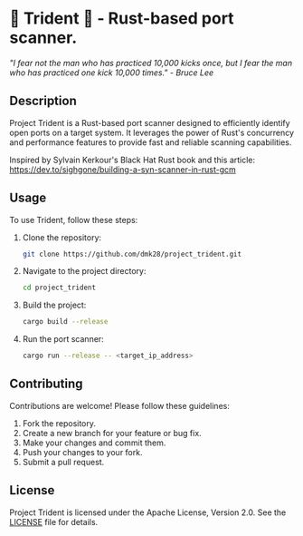# :trident: Trident :trident: - Rust-based port scanner.

_"I fear not the man who has practiced 10,000 kicks once, but I fear the man who has practiced one kick 10,000 times." - Bruce Lee_

## Description

Project Trident is a Rust-based port scanner designed to efficiently identify open ports on a target system. It leverages the power of Rust's concurrency and performance features to provide fast and reliable scanning capabilities.

Inspired by Sylvain Kerkour's Black Hat Rust book and this article:
https://dev.to/sighgone/building-a-syn-scanner-in-rust-gcm

## Usage

To use  Trident, follow these steps:

1. Clone the repository:
   ```bash
   git clone https://github.com/dmk28/project_trident.git
   ```

2. Navigate to the project directory:
   ```bash
   cd project_trident
   ```

3. Build the project:
   ```bash
   cargo build --release
   ```

4. Run the port scanner:
   ```bash
   cargo run --release -- <target_ip_address>
   ```

## Contributing

Contributions are welcome! Please follow these guidelines:

1. Fork the repository.
2. Create a new branch for your feature or bug fix.
3. Make your changes and commit them.
4. Push your changes to your fork.
5. Submit a pull request.

## License

Project Trident is licensed under the Apache License, Version 2.0. See the [LICENSE](LICENSE) file for details.
